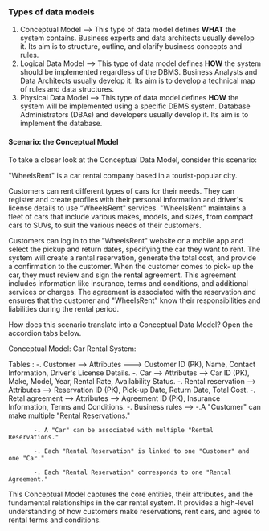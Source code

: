 ### Types of data models
1. Conceptual Model --> This type of data model defines **WHAT** the system contains. Business experts and data architects usually develop it. Its aim is to structure, outline, and clarify business concepts and rules. 
2. Logical Data Model --> This type of data model defines **HOW** the system should be implemented regardless of the DBMS. Business Analysts and Data Architects usually develop it. Its aim is to develop a technical map of rules and data structures. 
3. Physical Data Model --> This type of data model defines **HOW** the system will be implemented using a specific DBMS system. Database Administrators (DBAs) and developers usually develop it. Its aim is to implement the database.

#### Scenario: the Conceptual Model

To take a closer look at the Conceptual Data Model, consider this scenario: 

"WheelsRent" is a car rental company based in a tourist-popular city. 

Customers can rent different types of cars for their needs. 
They can register and create profiles with their personal information and driver's license details to use “WheelsRent" services. 
"WheelsRent" maintains a fleet of cars that include various makes, models, and sizes, from compact cars to SUVs, to suit the various needs of their customers.

Customers can log in to the "WheelsRent" website or a mobile app and select the pickup and return dates, specifying the car they want to rent. 
The system will create a rental reservation, generate the total cost, and provide a confirmation to the customer. 
When the customer comes to pick- up the car, they must review and sign the rental agreement. 
This agreement includes information like insurance, terms and conditions, and additional services or charges. The agreement is associated with the reservation and ensures that the customer and "WheelsRent" know their responsibilities and liabilities during the rental period.

How does this scenario translate into a Conceptual Data Model? Open the accordion tabs below.

Conceptual Model: Car Rental System:


  Tables : 
 -. Customer --> Attributes  ---> Customer ID (PK), Name, Contact Information, Driver's License Details.
 -. Car --> Attributes --> Car ID (PK), Make, Model, Year, Rental Rate, Availability Status.
 -. Rental reservation --> Attributes --> Reservation ID (PK), Pick-up Date, Return Date, Total Cost.
 -. Retal agreement --> Attributes --> Agreement ID (PK), Insurance Information, Terms and Conditions.
 -. Business rules --> 
           -.A "Customer" can make multiple "Rental Reservations."

           -. A "Car" can be associated with multiple "Rental Reservations."

           -. Each "Rental Reservation" is linked to one "Customer" and one "Car."

           -. Each "Rental Reservation" corresponds to one "Rental Agreement."

This Conceptual Model captures the core entities, their attributes, and the fundamental relationships in the car rental system. It provides a high-level understanding of how customers make reservations, rent cars, and agree to rental terms and conditions.

